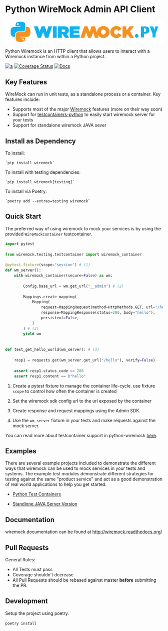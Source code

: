 # Python WireMock Admin API Client

<p align="center">
    <a href="https://wiremock.org/docs/solutions/python/" target="_blank">
        <img width="512px" src="docs/images/python-wiremock-horizontal.png" alt="WireMock Logo"/>
    </a>
</p>

Python Wiremock is an HTTP client that allows users to interact with a Wiremock instance from within a Python project.

[![a](https://img.shields.io/badge/slack-%23wiremock%2Fpython-brightgreen?style=flat&logo=slack)](https://slack.wiremock.org/)
[![Coverage Status](https://coveralls.io/repos/github/wiremock/python-wiremock/badge.svg?branch=master)](https://coveralls.io/github/wiremock/python-wiremock?branch=master)
[![Docs](https://img.shields.io/badge/docs-latest-brightgreen.svg)](http://wiremock.readthedocs.org/)

## Key Features

WireMock can run in unit tests, as a standalone process or a container. Key features include:

- Supports most of the major [Wiremock](https://wiremock.org/docs) features (more on their way soon)
- Support for [testcontainers-python](https://github.com/testcontainers/testcontainers-python) to easily start wiremock server for your tests
- Support for standalone wiremock JAVA sever

## Install as Dependency

To install:

    `pip install wiremock`

To install with testing dependencies:

    `pip install wiremock[testing]`

To install via Poetry:

    `poetry add --extras=testing wiremock`

## Quick Start

The preferred way of using wiremock to mock your services is by using the provided `WireMockContainer` testcontainer.

```python
import pytest

from wiremock.testing.testcontainer import wiremock_container

@pytest.fixture(scope="session") # (1)
def wm_server():
    with wiremock_container(secure=False) as wm:

        Config.base_url = wm.get_url("__admin") # (2)

        Mappings.create_mapping(
            Mapping(
                request=MappingRequest(method=HttpMethods.GET, url="/hello"),
                response=MappingResponse(status=200, body="hello"),
                persistent=False,
            )
        ) # (3)
        yield wm


def test_get_hello_world(wm_server): # (4)

    resp1 = requests.get(wm_server.get_url("/hello"), verify=False)

    assert resp1.status_code == 200
    assert resp1.content == b"hello"
```

1. Create a pytest fixture to manage the container life-cycle. use fixture `scope` to control how often the container is created

2. Set the wiremock sdk config url to the url exposed by the container

3. Create response and request mappings using the Admin SDK.

4. Use the `wm_server` fixture in your tests and make requests against the mock server.

You can read more about testcontainer support in python-wiremock [here](docs/testcontainers.md).

## Examples

There are several example projects included to demonstrate the different ways that wiremock can be used to mock
services in your tests and systems. The example test modules demonstrate different strategies for testing against
the same "product service" and act as a good demonstration of real world applications to help you get started.

- [Python Test Containers](examples/tests/test_containers.py)

- [Standlone JAVA Server Version](examples/tests/test_java_server.py)

## Documentation

wiremock documentation can be found at http://wiremock.readthedocs.org/

## Pull Requests

General Rules:

- All Tests must pass
- Coverage shouldn't decrease
- All Pull Requests should be rebased against master **before** submitting the PR.

## Development

Setup the project using poetry.

`poetry install`
